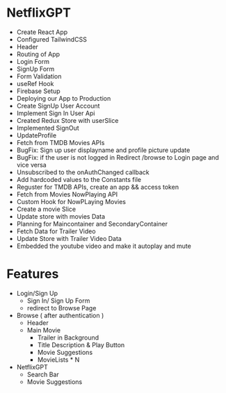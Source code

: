 # NetflixGPT

- Create React App
- Configured TailwindCSS
- Header
- Routing of App
- Login Form
- SignUp Form
- Form Validation
- useRef Hook
- Firebase Setup
- Deploying our App to Production
- Create SignUp User Account
- Implement Sign In User Api
- Created Redux Store with userSlice
- Implemented SignOut
- UpdateProfile
- Fetch from TMDB Movies APIs
- BugFix: Sign up user displayname and profile picture update
- BugFix: if the user is not logged in Redirect /browse to Login page and vice versa
- Unsubscribed to the onAuthChanged callback
- Add hardcoded values to the Constants file
- Reguster for TMDB APIs, create an app && access token
- Fetch from Movies NowPlaying API
- Custom Hook for NowPLaying Movies
- Create a movie Slice
- Update store with movies Data
- Planning for Maincontainer and SecondaryContainer
- Fetch Data for Trailer Video
- Update Store with Trailer Video Data
- Embedded the youtube video and make it autoplay and mute

# Features

- Login/Sign Up
  - Sign In/ Sign Up Form
  - redirect to Browse Page
- Browse ( after authentication )
  - Header
  - Main Movie
    - Trailer in Background
    - Title Description & Play Button
    - Movie Suggestions
    - MovieLists \* N
- NetflixGPT
  - Search Bar
  - Movie Suggestions
